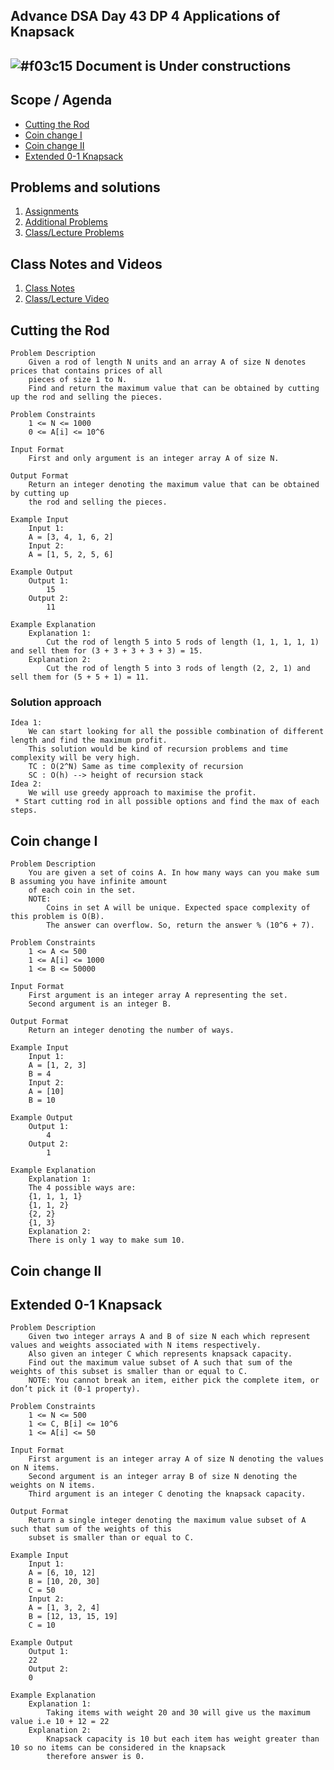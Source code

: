 ## Advance DSA Day 43 DP 4  Applications of Knapsack

## ![#f03c15](https://placehold.co/15x15/f03c15/f03c15.png) Document is Under constructions

## Scope / Agenda
- [Cutting the Rod]()
- [Coin change I]()
- [Coin change II]()
- [Extended 0-1 Knapsack]()

## Problems and solutions

1. [Assignments](https://github.com/rajpiyush220/Algorithms/tree/master/problems/src/main/java/com/learning/scaler/advance/module4/dp4/assignment)
2. [Additional Problems](https://github.com/rajpiyush220/Algorithms/tree/master/problems/src/main/java/com/learning/scaler/advance/module4/dp4/additional)
3. [Class/Lecture Problems](https://github.com/rajpiyush220/Algorithms/tree/master/problems/src/main/java/com/learning/scaler/advance/module4/dp4/lecture)

## Class Notes and Videos

1. [Class Notes](https://github.com/rajpiyush220/Algorithms/blob/master/Notes/class_Notes/Advance%20DSA%20Notes/43.%20DP%204%20Applicaiton%20of%20Knapsack.pdf)
2. [Class/Lecture Video](https://youtu.be/WVM8zZECzO4)

## Cutting the Rod
    Problem Description
        Given a rod of length N units and an array A of size N denotes prices that contains prices of all
        pieces of size 1 to N.
        Find and return the maximum value that can be obtained by cutting up the rod and selling the pieces.

    Problem Constraints
        1 <= N <= 1000
        0 <= A[i] <= 10^6

    Input Format
        First and only argument is an integer array A of size N.

    Output Format
        Return an integer denoting the maximum value that can be obtained by cutting up
        the rod and selling the pieces.

    Example Input
        Input 1:
        A = [3, 4, 1, 6, 2]
        Input 2:
        A = [1, 5, 2, 5, 6]

    Example Output
        Output 1:
            15
        Output 2:
            11

    Example Explanation
        Explanation 1:
            Cut the rod of length 5 into 5 rods of length (1, 1, 1, 1, 1) and sell them for (3 + 3 + 3 + 3 + 3) = 15.
        Explanation 2:
            Cut the rod of length 5 into 3 rods of length (2, 2, 1) and sell them for (5 + 5 + 1) = 11.

### Solution approach
    Idea 1: 
        We can start looking for all the possible combination of different length and find the maximum profit.
        This solution would be kind of recursion problems and time complexity will be very high.
        TC : O(2^N) Same as time complexity of recursion 
        SC : O(h) --> height of recursion stack
    Idea 2:
        We will use greedy approach to maximise the profit.
     * Start cutting rod in all possible options and find the max of each steps.

## Coin change I
    Problem Description
        You are given a set of coins A. In how many ways can you make sum B assuming you have infinite amount
        of each coin in the set.
        NOTE:
            Coins in set A will be unique. Expected space complexity of this problem is O(B).
            The answer can overflow. So, return the answer % (10^6 + 7).

    Problem Constraints
        1 <= A <= 500
        1 <= A[i] <= 1000
        1 <= B <= 50000

    Input Format
        First argument is an integer array A representing the set.
        Second argument is an integer B.

    Output Format
        Return an integer denoting the number of ways.

    Example Input
        Input 1:
        A = [1, 2, 3]
        B = 4
        Input 2:
        A = [10]
        B = 10

    Example Output
        Output 1:
            4
        Output 2:
            1

    Example Explanation
        Explanation 1:
        The 4 possible ways are:
        {1, 1, 1, 1}
        {1, 1, 2}
        {2, 2}
        {1, 3}
        Explanation 2:
        There is only 1 way to make sum 10.
## Coin change II
## Extended 0-1 Knapsack 
    Problem Description
        Given two integer arrays A and B of size N each which represent values and weights associated with N items respectively.
        Also given an integer C which represents knapsack capacity.
        Find out the maximum value subset of A such that sum of the weights of this subset is smaller than or equal to C.
        NOTE: You cannot break an item, either pick the complete item, or don’t pick it (0-1 property).

    Problem Constraints
        1 <= N <= 500
        1 <= C, B[i] <= 10^6
        1 <= A[i] <= 50

    Input Format
        First argument is an integer array A of size N denoting the values on N items.
        Second argument is an integer array B of size N denoting the weights on N items.
        Third argument is an integer C denoting the knapsack capacity.

    Output Format
        Return a single integer denoting the maximum value subset of A such that sum of the weights of this
        subset is smaller than or equal to C.

    Example Input
        Input 1:
        A = [6, 10, 12]
        B = [10, 20, 30]
        C = 50
        Input 2:
        A = [1, 3, 2, 4]
        B = [12, 13, 15, 19]
        C = 10

    Example Output
        Output 1:
        22
        Output 2:
        0

    Example Explanation
        Explanation 1:
            Taking items with weight 20 and 30 will give us the maximum value i.e 10 + 12 = 22
        Explanation 2:
            Knapsack capacity is 10 but each item has weight greater than 10 so no items can be considered in the knapsack 
            therefore answer is 0.
